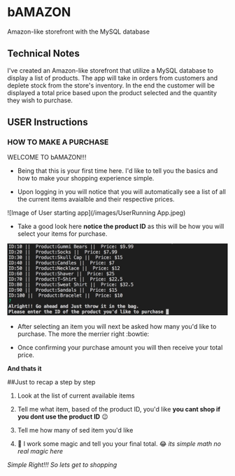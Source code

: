 # bAMAZON
Amazon-like storefront with the MySQL database

## Technical Notes

I've created an Amazon-like storefront that utilize a MySQL database to display a list of products. The app will take in orders from customers and deplete stock from the store's inventory. In the end the customer will be displayed a total price based upon the product selected and the quantity they wish to purchase.

## USER Instructions

### HOW TO MAKE A PURCHASE

WELCOME TO bAMAZON!!!

* Being that this is your first time here. I'd like to tell you the basics and how to make your shopping experience simple. 

* Upon logging in you will notice that you will automatically see a list of all the current items avaialble and their respective prices.

![Image of User starting app](/images/UserRunning App.jpeg)

* Take a good look here **notice the product ID** as this will be how you will select your items for purchase.

![Image of User viewing Product List](/images/ProductListView.jpeg)

* After selecting an item you will next be asked how many you'd like to purchase. The more the merrier right :bowtie:

* Once confirming your purchase amount you will then receive your total price.

**And thats it**

##Just to recap a step by step

1. Look at the list of current available items

2. Tell me what item, based of the product ID, you'd like **you cant shop if you dont use the product ID** :wink:

3. Tell me how many of sed item you'd like

4. :crystal_ball: I work some magic and tell you your final total. :joy: _its simple math no real magic here_ 

_Simple Right!!! So lets get to shopping_


